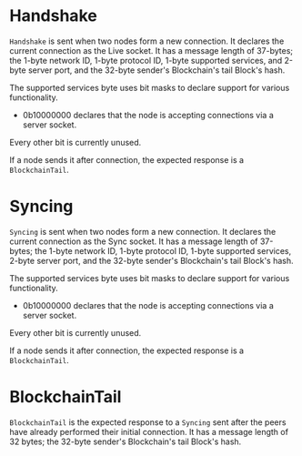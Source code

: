 # Handshake

`Handshake` is sent when two nodes form a new connection. It declares the current connection as the Live socket. It has a message length of 37-bytes; the 1-byte network ID, 1-byte protocol ID, 1-byte supported services, and 2-byte server port, and the 32-byte sender's Blockchain's tail Block's hash.

The supported services byte uses bit masks to declare support for various functionality.

- 0b10000000 declares that the node is accepting connections via a server socket.

Every other bit is currently unused.

If a node sends it after connection, the expected response is a `BlockchainTail`.

# Syncing

`Syncing` is sent when two nodes form a new connection. It declares the current connection as the Sync socket. It has a message length of 37-bytes; the 1-byte network ID, 1-byte protocol ID, 1-byte supported services, 2-byte server port, and the 32-byte sender's Blockchain's tail Block's hash.

The supported services byte uses bit masks to declare support for various functionality.

- 0b10000000 declares that the node is accepting connections via a server socket.

Every other bit is currently unused.

If a node sends it after connection, the expected response is a `BlockchainTail`.

# BlockchainTail

`BlockchainTail` is the expected response to a `Syncing` sent after the peers have already performed their initial connection. It has a message length of 32 bytes; the 32-byte sender's Blockchain's tail Block's hash.
